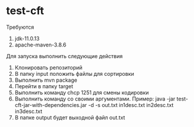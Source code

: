 # test-cft

Требуются

1) jdk-11.0.13
2) apache-maven-3.8.6

Для запуска выполнить следующие действия

1) Клонировать репозиторий
2) В папку input положить файлы для сортировки
2) Выполнить mvn package
3) Перейти в папку target
4) Выполнить команду chcp 1251 для смены кодировки
5) Выполнить команду со своими аргументами. Пример: java -jar test-cft-jar-with-dependencies.jar -d -s out.txt in1desc.txt in2desc.txt in3desc.txt
6) В папке output будет выходной файл out.txt
